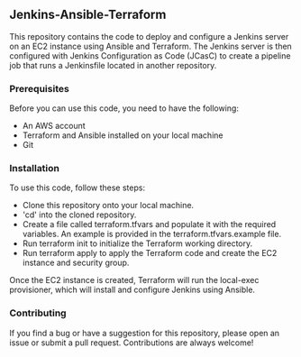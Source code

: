 ## Jenkins-Ansible-Terraform


This repository contains the code to deploy and configure a Jenkins server on an EC2 instance using Ansible and Terraform. The Jenkins server is then configured with Jenkins Configuration as Code (JCasC) to create a pipeline job that runs a Jenkinsfile located in another repository.

### Prerequisites
Before you can use this code, you need to have the following:

* An AWS account
* Terraform and Ansible installed on your local machine
* Git

### Installation
To use this code, follow these steps:

* Clone this repository onto your local machine.
* 'cd' into the cloned repository.
* Create a file called terraform.tfvars and populate it with the required variables. An example is provided in the terraform.tfvars.example file.
* Run terraform init to initialize the Terraform working directory.
* Run terraform apply to apply the Terraform code and create the EC2 instance and security group.

Once the EC2 instance is created, Terraform will run the local-exec provisioner, which will install and configure Jenkins using Ansible.

### Contributing
If you find a bug or have a suggestion for this repository, please open an issue or submit a pull request. Contributions are always welcome!
